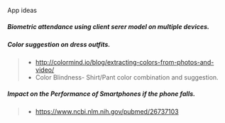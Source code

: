 App ideas

##### Biometric attendance using client serer model on multiple devices.

##### Color suggestion on dress outfits. 
> - http://colormind.io/blog/extracting-colors-from-photos-and-video/
> - Color Blindness- Shirt/Pant color combination and suggestion.

##### Impact on the Performance of Smartphones if the phone falls.
> - https://www.ncbi.nlm.nih.gov/pubmed/26737103
